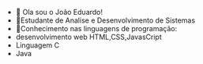 - 👋 Ola sou o João Eduardo!
- 👾Estudante de Analise e Desenvolvimento de Sistemas
- 🚀Conhecimento nas linguagens de programação:
- desenvolvimento web HTML,CSS,JavasCript
- Linguagem C
- Java

